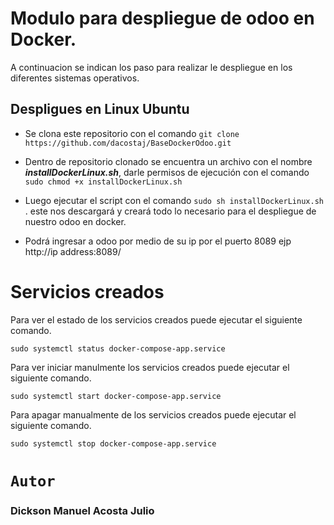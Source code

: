  # Modulo para despliegue de odoo en Docker.
 
 A continuacion se indican los paso para realizar le despliegue en los diferentes sistemas operativos.
 
 ## Despligues en Linux Ubuntu
 
- Se clona este repositorio con el comando  `git clone https://github.com/dacostaj/BaseDockerOdoo.git` 

- Dentro de repositorio clonado se encuentra un archivo con el nombre ***installDockerLinux.sh***, darle permisos de ejecución con el comando `sudo chmod +x installDockerLinux.sh` 
 

- Luego ejecutar el script con el comando  `sudo sh installDockerLinux.sh` . este nos descargará y creará todo lo necesario para el despliegue de nuestro odoo en docker.

- Podrá ingresar a odoo por medio de su ip por el puerto 8089 ejp http://ip address:8089/

# Servicios creados

Para ver el estado de los servicios creados puede ejecutar el siguiente comando.

`sudo systemctl status docker-compose-app.service`

Para ver iniciar manulmente los servicios creados puede ejecutar el siguiente comando.

`sudo systemctl start docker-compose-app.service`

Para apagar manualmente de los servicios creados puede ejecutar el siguiente comando.

`sudo systemctl stop docker-compose-app.service`


# `Autor`


### Dickson Manuel Acosta Julio
